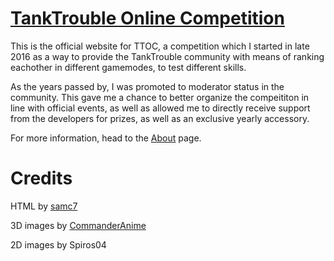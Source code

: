 # [TankTrouble Online Competition](https://samn-c.github.io/TTOC)
This is the official website for TTOC, a competition which I started in late 2016 as a way to
provide the TankTrouble community with means of ranking eachother in different gamemodes, to test
different skills.

As the years passed by, I was promoted to moderator status in the community. This gave me a chance 
to better organize the compeititon in line with official events, as well as allowed me to
directly receive support from the developers for prizes, as well as an exclusive yearly accessory.

For more information, head to the [About](https://samn-c.github.io/TTOC/html/About.html) page.

# Credits
HTML by [samc7](https://github.com/samn-c)

3D images by [CommanderAnime](https://github.com/CommanderAnime/)

2D images by Spiros04
